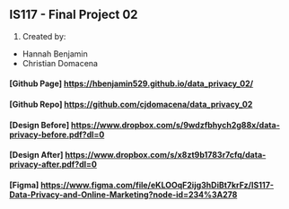 ## IS117 - Final Project 02

1. Created by:
* Hannah Benjamin
* Christian Domacena

#### [Github Page] https://hbenjamin529.github.io/data_privacy_02/
#### [Github Repo] https://github.com/cjdomacena/data_privacy_02
#### [Design Before] https://www.dropbox.com/s/9wdzfbhych2g88x/data-privacy-before.pdf?dl=0
#### [Design After] https://www.dropbox.com/s/x8zt9b1783r7cfq/data-privacy-after.pdf?dl=0
#### [Figma] https://www.figma.com/file/eKLOOqF2ijg3hDiBt7krFz/IS117-Data-Privacy-and-Online-Marketing?node-id=234%3A278